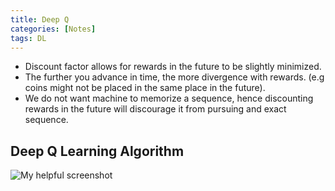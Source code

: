 ```yaml
---
title: Deep Q
categories: [Notes]
tags: DL
---
```


- Discount factor allows for rewards in the future to be slightly minimized.    
- The further you advance in time, the more divergence with rewards. (e.g coins might not be placed in the same place in the future).      
- We do not want machine to memorize a sequence, hence discounting rewards in the future will discourage it from pursuing and exact sequence.   
 
## Deep Q Learning Algorithm 

![My helpful screenshot](/img/QLearningAlgoBlock.png)
